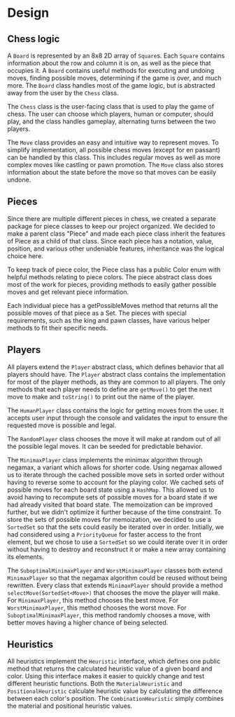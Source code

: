 # Design

## Chess logic

A `Board` is represented by an 8x8 2D array of `Square`s. Each `Square` contains information about
the row and column it is on, as well as the piece that occupies it. A `Board` contains useful methods
for executing and undoing moves, finding possible moves, determining if the game is over, and much more.
The `Board` class handles most of the game logic, but is abstracted away from the user by the `Chess`
class.

The `Chess` class is the user-facing class that is used to play the game of chess. The user can choose
which players, human or computer, should play, and the class handles gameplay, alternating turns
between the two players.

The `Move` class provides an easy and intuitive way to represent moves. To simplify implementation,
all possible chess moves (except for en passant) can be handled by this class. This includes regular
moves as well as more complex moves like castling or pawn promotion. The `Move` class also stores
information about the state before the move so that moves can be easily undone.

## Pieces

Since there are multiple different pieces in chess, we created a separate package for piece classes to keep our project organized. We decided to make a parent class "Piece" and made each piece class inherit the features of Piece as a child of that class. Since each piece has a notation, value, position, and various other undeniable features, inheritance was the logical choice here.

To keep track of piece color, the Piece class has a public Color enum with helpful methods relating to piece colors. The piece abstract class does most of the work for pieces, providing methods to easily gather possible moves and get relevant piece information.

Each individual piece has a getPossibleMoves method that returns all the possible moves of that piece as a Set<Move>. The pieces with special requirements, such as the king and pawn classes, have various helper methods to fit their specific needs.

## Players

All players extend the `Player` abstract class, which defines behavior that all players should have.
The `Player` abstract class contains the implementation for most of the player methods, as they are
common to all players. The only methods that each player needs to define are `getMove()` to get the
next move to make and `toString()` to print out the name of the player.

The `HumanPlayer` class contains the logic for getting moves from the user. It accepts user input
through the console and validates the input to ensure the requested move is possible and legal.

The `RandomPlayer` class chooses the move it will make at random out of all the possible legal moves.
It can be seeded for predictable behavior.

The `MinimaxPlayer` class implements the minimax algorithm through negamax, a variant which allows
for shorter code. Using negamax allowed us to iterate through the cached possible move sets in sorted
order without having to reverse some to account for the playing color. We cached sets of possible
moves for each board state using a `HashMap`. This allowed us to avoid having to recompute sets of
possible moves for a board state if we had already visited that board state. The memoization can be
improved further, but we didn't optimize it further because of the time constraint. To store the
sets of possible moves for memoization, we decided to use a `SortedSet` so that the sets could
easily be iterated over in order. Initially, we had considered using a `PriorityQueue` for faster
access to the front element, but we chose to use a `SortedSet` so we could iterate over it in order
without having to destroy and reconstruct it or make a new array containing its elements.

The `SuboptimalMinimaxPlayer` and `WorstMinimaxPlayer` classes both extend `MinimaxPlayer` so that
the negamax algorithm could be reused without being rewritten. Every class that extends `MinimaxPlayer`
should provide a method `selectMove(SortedSet<Move>)` that chooses the move the player will make.
For `MinimaxPlayer`, this method chooses the best move. For `WorstMinimaxPlayer`, this method chooses
the worst move. For `SuboptimalMinimaxPlayer`, this method randomly chooses a move, with better moves
having a higher chance of being selected.

## Heuristics

All heuristics implement the `Heuristic` interface, which defines one public method that returns
the calculated heuristic value of a given board and color. Using this interface makes it easier to
quickly change and test different heuristic functions. Both the `MaterialHeuristic` and
`PositionalHeuristic` calculate heuristic value by calculating the difference between each color's
position. The `CombinationHeuristic` simply combines the material and positional heuristic values.
